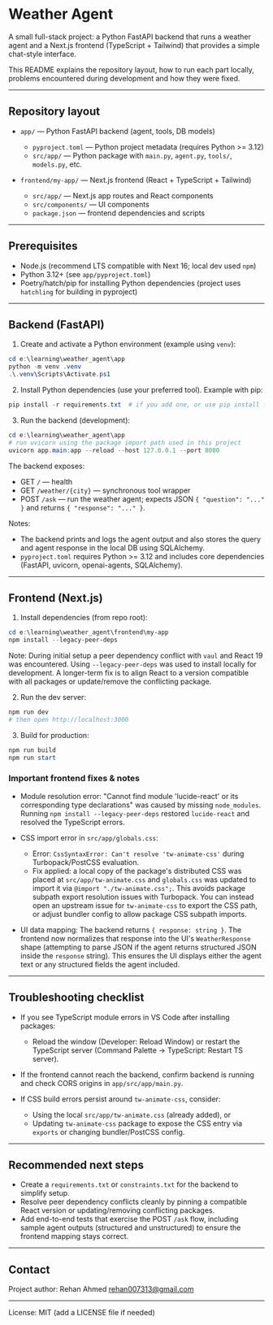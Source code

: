 # Weather Agent

A small full-stack project: a Python FastAPI backend that runs a weather agent and a Next.js frontend (TypeScript + Tailwind) that provides a simple chat-style interface.

This README explains the repository layout, how to run each part locally, problems encountered during development and how they were fixed.

---

## Repository layout

- `app/` — Python FastAPI backend (agent, tools, DB models)
  - `pyproject.toml` — Python project metadata (requires Python >= 3.12)
  - `src/app/` — Python package with `main.py`, `agent.py`, `tools/`, `models.py`, etc.

- `frontend/my-app/` — Next.js frontend (React + TypeScript + Tailwind)
  - `src/app/` — Next.js app routes and React components
  - `src/components/` — UI components
  - `package.json` — frontend dependencies and scripts

---

## Prerequisites

- Node.js (recommend LTS compatible with Next 16; local dev used `npm`)
- Python 3.12+ (see `app/pyproject.toml`)
- Poetry/hatch/pip for installing Python dependencies (project uses `hatchling` for building in pyproject)

---

## Backend (FastAPI)

1. Create and activate a Python environment (example using `venv`):

```powershell
cd e:\learning\weather_agent\app
python -m venv .venv
.\.venv\Scripts\Activate.ps1
```

2. Install Python dependencies (use your preferred tool). Example with pip:

```powershell
pip install -r requirements.txt  # if you add one, or use pip install fastapi uvicorn sqlalchemy openai-agents
```

3. Run the backend (development):

```powershell
cd e:\learning\weather_agent\app
# run uvicorn using the package import path used in this project
uvicorn app.main:app --reload --host 127.0.0.1 --port 8000
```

The backend exposes:
- GET `/` — health
- GET `/weather/{city}` — synchronous tool wrapper
- POST `/ask` — run the weather agent; expects JSON `{ "question": "..." }` and returns `{ "response": "..." }`.

Notes:
- The backend prints and logs the agent output and also stores the query and agent response in the local DB using SQLAlchemy.
- `pyproject.toml` requires Python >= 3.12 and includes core dependencies (FastAPI, uvicorn, openai-agents, SQLAlchemy).

---

## Frontend (Next.js)

1. Install dependencies (from repo root):

```powershell
cd e:\learning\weather_agent\frontend\my-app
npm install --legacy-peer-deps
```

Note: During initial setup a peer dependency conflict with `vaul` and React 19 was encountered. Using `--legacy-peer-deps` was used to install locally for development. A longer-term fix is to align React to a version compatible with all packages or update/remove the conflicting package.

2. Run the dev server:

```powershell
npm run dev
# then open http://localhost:3000
```

3. Build for production:

```powershell
npm run build
npm run start
```

### Important frontend fixes & notes

- Module resolution error: "Cannot find module 'lucide-react' or its corresponding type declarations" was caused by missing `node_modules`. Running `npm install --legacy-peer-deps` restored `lucide-react` and resolved the TypeScript errors.

- CSS import error in `src/app/globals.css`:
  - Error: `CssSyntaxError: Can't resolve 'tw-animate-css'` during Turbopack/PostCSS evaluation.
  - Fix applied: a local copy of the package's distributed CSS was placed at `src/app/tw-animate.css` and `globals.css` was updated to import it via `@import "./tw-animate.css";`. This avoids package subpath export resolution issues with Turbopack. You can instead open an upstream issue for `tw-animate-css` to export the CSS path, or adjust bundler config to allow package CSS subpath imports.

- UI data mapping: The backend returns `{ response: string }`. The frontend now normalizes that response into the UI's `WeatherResponse` shape (attempting to parse JSON if the agent returns structured JSON inside the `response` string). This ensures the UI displays either the agent text or any structured fields the agent included.

---

## Troubleshooting checklist

- If you see TypeScript module errors in VS Code after installing packages:
  - Reload the window (Developer: Reload Window) or restart the TypeScript server (Command Palette → TypeScript: Restart TS server).

- If the frontend cannot reach the backend, confirm backend is running and check CORS origins in `app/src/app/main.py`.

- If CSS build errors persist around `tw-animate-css`, consider:
  - Using the local `src/app/tw-animate.css` (already added), or
  - Updating `tw-animate-css` package to expose the CSS entry via `exports` or changing bundler/PostCSS config.

---

## Recommended next steps

- Create a `requirements.txt` or `constraints.txt` for the backend to simplify setup.
- Resolve peer dependency conflicts cleanly by pinning a compatible React version or updating/removing conflicting packages.
- Add end-to-end tests that exercise the POST `/ask` flow, including sample agent outputs (structured and unstructured) to ensure the frontend mapping stays correct.

---

## Contact

Project author: Rehan Ahmed <rehan007313@gmail.com>

---

License: MIT (add a LICENSE file if needed)
